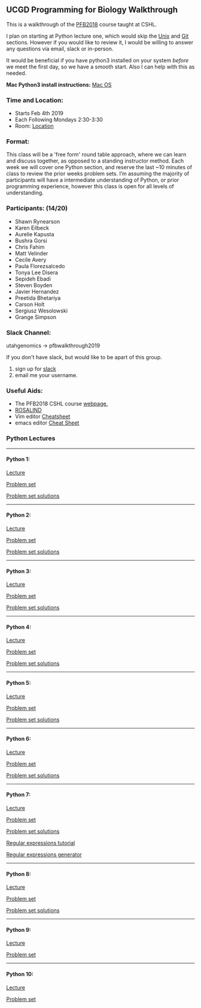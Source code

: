 ## UCGD Programming for Biology Walkthrough

This is a walkthrough of the [PFB2018](https://github.com/prog4biol/pfb2018) course taught at CSHL.

I plan on starting at Python lecture one, which would skip the [Unix](https://github.com/prog4biol/pfb2018/blob/master/unix.md/#unix) and [Git](https://github.com/prog4biol/pfb2018/blob/master/unix.md/#git-for-beginners) sections.  However if you would like to review it, I would be willing to answer any questions via email, slack or in-person.

It would be beneficial if you have python3 installed on your system _before_ we meet the first day, so we have a smooth start. Also I can help with this as needed.

__Mac Python3 install instructions:__
[Mac OS](https://wsvincent.com/install-python3-mac/)

### Time and Location:
* Starts Feb 4th 2019
* Each Following Mondays 2:30-3:30
* Room: [Location](https://github.com/UCGD/PFB2019-Walkthrough/blob/master/MeetingLocation.pdf)

### Format:

This class will be a 'free form' round table approach, where we can learn and discuss together, as opposed to a standing instructor method.  Each week we will cover one Python section, and reserve the last ~10 minutes of class to review the prior weeks problem sets.  I’m assuming the majority of participants will have a intermediate understanding of Python, or prior programming experience, however this class is open for all levels of understanding.

### Participants: (14/20)

* Shawn Rynearson
* Karen Eilbeck
* Aurelie Kapusta
* Bushra Gorsi
* Chris Fahim
* Matt Velinder
* Cecile Avery
* Paula Florezsalcedo
* Tonya Lee Disera
* Sepideh Ebadi
* Steven Boyden
* Javier Hernandez
* Preetida Bhetariya
* Carson Holt
* Sergiusz Wesolowski
* Grange Simpson

### Slack Channel:
utahgenomics -> pfbwalkthrough2019

If you don't have slack, but would like to be apart of this group.
1. sign up for [slack](https://slack.com/)
2. email me your username.

### Useful Aids:
* The PFB2018 CSHL course [webpage.](http://programmingforbiology.org/)
* [ROSALIND](http://rosalind.info/problems/tree-view/)
* Vim editor [Cheatsheet](https://vim.rtorr.com/)
* emacs editor [Cheat Sheet](https://www.gnu.org/software/emacs/refcards/pdf/refcard.pdf)

### Python Lectures
___

#### Python 1:
[Lecture](https://github.com/prog4biol/pfb2018/blob/master/pfb.md/#python-1)

[Problem set](https://github.com/prog4biol/pfb2018/blob/master/problemsets/Python_01_problemset.md)

[Problem set solutions](https://github.com/UCGD/PFB2019-Walkthrough/tree/master/ProblemSet1)

___

#### Python 2:
[Lecture](https://github.com/prog4biol/pfb2018/blob/master/pfb.md/#python-2)

[Problem set](https://github.com/prog4biol/pfb2018/blob/master/problemsets/Python_02_problemset.md)

[Problem set solutions](https://github.com/UCGD/PFB2019-Walkthrough/tree/master/ProblemSet2)
___

#### Python 3:
[Lecture](https://github.com/prog4biol/pfb2018/blob/master/pfb.md/#python-3)

[Problem set](https://github.com/prog4biol/pfb2018/blob/master/problemsets/Python_03_problemset.md)

[Problem set solutions](https://github.com/UCGD/PFB2019-Walkthrough/tree/master/ProblemSet3)
___

#### Python 4:
[Lecture](https://github.com/prog4biol/pfb2018/blob/master/pfb.md/#python-4)

[Problem set](https://github.com/prog4biol/pfb2018/blob/master/problemsets/Python_04_problemset.md)

[Problem set solutions](https://github.com/UCGD/PFB2019-Walkthrough/tree/master/ProblemSet4)

___

#### Python 5:
[Lecture](https://github.com/prog4biol/pfb2018/blob/master/pfb.md/#python-5)

[Problem set](https://github.com/prog4biol/pfb2018/blob/master/problemsets/Python_05_problemset.md)

[Problem set solutions](https://github.com/UCGD/PFB2019-Walkthrough/tree/master/ProblemSet5)

___

#### Python 6:
[Lecture](https://github.com/prog4biol/pfb2018/blob/master/pfb.md/#python-6)

[Problem set](https://github.com/prog4biol/pfb2018/blob/master/problemsets/Python_06_problemset.md)

[Problem set solutions](https://github.com/UCGD/PFB2019-Walkthrough/tree/master/ProblemSet6)

___

#### Python 7:

[Lecture](https://github.com/prog4biol/pfb2018/blob/master/pfb.md/#python-7)

[Problem set](https://github.com/prog4biol/pfb2018/blob/master/problemsets/Python_07_problemset.md)

[Problem set solutions](https://github.com/UCGD/PFB2019-Walkthrough/tree/master/ProblemSet7)

[Regular expressions tutorial](https://regexone.com/)

[Regular expressions generator](https://regexr.com/)


___

#### Python 8:

[Lecture](https://github.com/prog4biol/pfb2018/blob/master/pfb.md/#python-8)

[Problem set](https://github.com/prog4biol/pfb2018/blob/master/problemsets/Python_08_problemset.md)

[Problem set solutions](https://github.com/UCGD/PFB2019-Walkthrough/tree/master/ProblemSet8)

___

#### Python 9:

[Lecture](https://github.com/prog4biol/pfb2018/blob/master/pfb.md/#python-9)

[Problem set](https://github.com/prog4biol/pfb2018/blob/master/problemsets/Python_09_problemset.md)


___

#### Python 10:

[Lecture](https://github.com/prog4biol/pfb2018/blob/master/pfb.md/#python-10)

[Problem set](https://github.com/prog4biol/pfb2018/blob/master/problemsets/Python_10_problemset.md)

